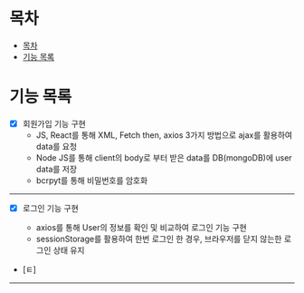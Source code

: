 # 목차

- [목차](#목차)
- [기능 목록](#기능-목록)

# 기능 목록

- [x] 회원가입 기능 구현
  - JS, React를 통해 XML, Fetch then, axios 3가지 방법으로 ajax를 활용하여 data를 요청
  - Node JS를 통해 client의 body로 부터 받은 data를 DB(mongoDB)에 user data를 저장
  - bcrpyt를 통해 비밀번호를 암호화

---

- [x] 로그인 기능 구현

  - axios를 통해 User의 정보를 확인 및 비교하여 로그인 기능 구현
  - sessionStorage를 활용하여 한번 로그인 한 경우, 브라우저를 닫지 않는한 로그인 상태 유지

- [ㅌ]

---
